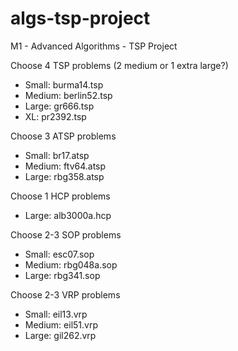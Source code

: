 # algs-tsp-project
M1 - Advanced Algorithms - TSP Project

Choose 4 TSP problems (2 medium or 1 extra large?)
- Small:  burma14.tsp
- Medium: berlin52.tsp
- Large:  gr666.tsp
- XL:     pr2392.tsp

Choose 3 ATSP problems
- Small:  br17.atsp
- Medium: ftv64.atsp
- Large:  rbg358.atsp

Choose 1 HCP problems
- Large: alb3000a.hcp

Choose 2-3 SOP problems
- Small:  esc07.sop
- Medium: rbg048a.sop
- Large:  rbg341.sop

Choose 2-3 VRP problems
- Small:  eil13.vrp
- Medium: eil51.vrp
- Large:  gil262.vrp
